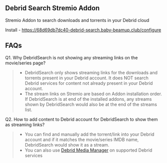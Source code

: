 ## Debrid Search Stremio Addon
Stremio Addon to search downloads and torrents in your Debrid cloud

Install - https://68d69db7dc40-debrid-search.baby-beamup.club/configure


## FAQs
Q1. Why DebridSearch is not showing any streaming links on the movie/series page?
> * DebridSearch only shows streaming links for the downloads and torrents present in your Debrid account. It does NOT search Debrid services for content not already present in your Debrid account.
> * The stream links on Stremio are based on Addon installation order. If DebridSearch is at end of the installed addons, any streams shown by DebridSearch would also be at the end of the streams list.

Q2. How to add content to Debrid account for DebridSearch to show them as streaming links?
> * You can find and manually add the torrent/link into your Debrid account and if it matches the movie/series IMDB name, DebridSearch would show it as a stream.
> * You can also use [Debrid Media Manager](https://debridmediamanager.com) on supported Debrid services



